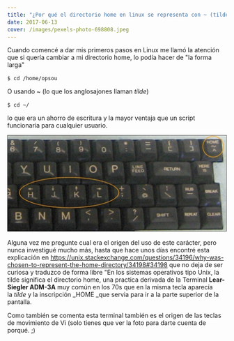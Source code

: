 ```yaml
---
title: "¿Por qué el directorio home en linux se representa con ~ (tilde)?"
date: 2017-06-13
cover: /images/pexels-photo-698808.jpeg
---
```

Cuando comencé a dar mis primeros pasos en Linux me llamó la atención que si quería cambiar a mi directorio home, lo podía hacer de "la forma larga"

```
$ cd /home/opsou
```

O usando ~ (lo que los anglosajones llaman _tilde_)

```
$ cd ~/
```

lo que era un ahorro de escritura y la mayor ventaja que un script funcionaria para cualquier usuario.


![](/images/l3esv.jpg)

Alguna vez me pregunte cual era el origen del uso de este carácter, pero nunca investigué mucho más, hasta que hace unos días encontré esta explicación en https://unix.stackexchange.com/questions/34196/why-was-chosen-to-represent-the-home-directory/34198#34198 que no deja de ser curiosa y traduzco de forma libre "En los sistemas operativos tipo Unix, la tilde significa el directorio home, una practica derivada de la Terminal **Lear-Siegler ADM-3A** muy común en los 70s que en la misma tecla aparecía la _tilde_ y la inscripción _HOME _que servia para ir a la parte superior de la pantalla.

Como también se comenta esta terminal también es el origen de las teclas de movimiento de Vi (solo tienes que ver la foto para darte cuenta de porqué. ;)
